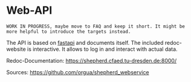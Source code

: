 # Web-API

```{attention}
WORK IN PROGRESS, maybe move to FAQ and keep it short. It might be more helpful to introduce the targets instead.
```

The API is based on [fastapi](https://github.com/fastapi/fastapi) and documents itself.
The included redoc-website is interactive.
It allows to log in and interact with actual data.

Redoc-Documentation: <https://shepherd.cfaed.tu-dresden.de:8000/>

Sources: <https://github.com/orgua/shepherd_webservice>
